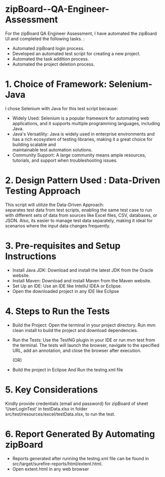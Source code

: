 # zipBoard--QA-Engineer-Assessment

For the zipBoard QA Engineer Assessment, I have automated the zipBoard UI and completed the following tasks. : 
   
-  Automated zipBoard login process.
-  Developed an automated test script for creating a new project.
-  Automated the task addition process.
-  Automated the project deletion process.
 

#  1. Choice of Framework: Selenium-Java
I chose Selenium with Java for this test script because:
- Widely Used: 
  Selenium is a popular framework for automating web applications, and it supports multiple programming languages, including Java.
- Java's Versatility: 
  Java is widely used in enterprise environments and has a rich ecosystem of testing libraries, making it a great choice for building scalable and     
  maintainable test automation solutions.
- Community Support: 
  A large community means ample resources, tutorials, and support when troubleshooting issues.


#  2. Design Pattern Used : Data-Driven Testing Approach
   This script will utilize the Data-Driven Approach:    
   separates test data from test scripts, enabling the same test case to run with different sets of data from sources like Excel files, CSV, databases,   or JSON.
   Also, its easier to manage test data separately, making it ideal for scenarios where the input data changes frequently.


#  3. Pre-requisites and Setup Instructions
- Install Java JDK: 
    Download and install the latest JDK from the Oracle website.
- Install Maven: 
    Download and install Maven from the Maven website.
- Set Up an IDE: 
    Use an IDE like IntelliJ IDEA or Eclipse.
- Open the downloaded project in any IDE like Eclipse
  
# 4. Steps to Run the Tests
* Build the Project:
 Open the terminal in your project directory.
 Run mvn clean install to build the project and download dependencies.
* Run the Tests:
	 Use the TestNG plugin in your IDE or run mvn test from the terminal.
	 The tests will launch the browser, navigate to the specified URL, add an annotation, and close the browser after execution.
  
  (OR)
- Build the project in Eclipse And Run the testng.xml file

#  5. Key Considerations
Kindly provide credentials (email and password) for zipBoard of sheet ‘UserLoginTest’ in    testData.xlsx in folder src/test/resources/excel/testData.xlsx, to run the test.

#  6. Report Generated By Automating zipBoard
- Reports generated after running the testng.xml file can be found in src/target/surefire-reports/html/extent.html.
- Open extent.html in any web browser



